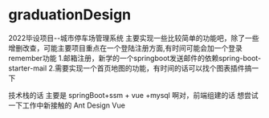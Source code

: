 # graduationDesign
2022毕设项目--城市停车场管理系统
主要实现一些比较简单的功能吧，除了一些增删改查，可能主要项目重点在一个登陆注册方面,有时间可能会加一个登录remember功能
1.邮箱注册，新学的一个springboot发送邮件的依赖spring-boot-starter-mail
2.需要实现一个首页地图的功能，有时间的话可以找个图表插件搞一下

技术栈的话 主要是 springBoot+ssm + vue +mysql
啊对，前端组建的话 想尝试一下工作中新接触的 Ant Design Vue 

 

